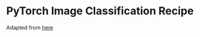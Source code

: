 # PyTorch Image Classification Recipe

Adapted from [here](https://github.com/pytorch/vision/tree/main/references/classification)

